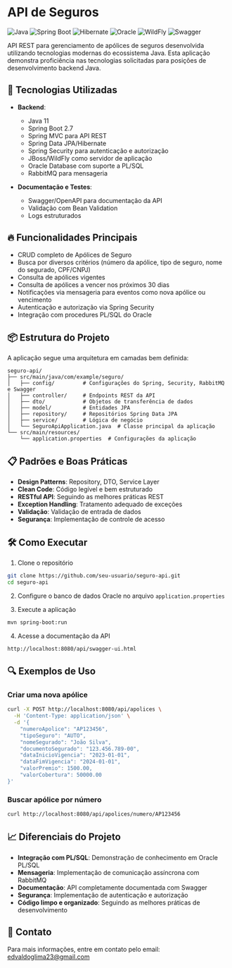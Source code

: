 # API de Seguros

![Java](https://img.shields.io/badge/Java-11-orange)
![Spring Boot](https://img.shields.io/badge/Spring%20Boot-2.7-brightgreen)
![Hibernate](https://img.shields.io/badge/Hibernate-JPA-blue)
![Oracle](https://img.shields.io/badge/Oracle-Database-red)
![WildFly](https://img.shields.io/badge/WildFly-26-orange)
![Swagger](https://img.shields.io/badge/Swagger-API%20Docs-green)

API REST para gerenciamento de apólices de seguros desenvolvida utilizando tecnologias modernas do ecossistema Java. Esta aplicação demonstra proficiência nas tecnologias solicitadas para posições de desenvolvimento backend Java.

## 🚀 Tecnologias Utilizadas

- **Backend**:
  - Java 11
  - Spring Boot 2.7
  - Spring MVC para API REST
  - Spring Data JPA/Hibernate
  - Spring Security para autenticação e autorização
  - JBoss/WildFly como servidor de aplicação
  - Oracle Database com suporte a PL/SQL
  - RabbitMQ para mensageria

- **Documentação e Testes**:
  - Swagger/OpenAPI para documentação da API
  - Validação com Bean Validation
  - Logs estruturados

## 🔥 Funcionalidades Principais

- CRUD completo de Apólices de Seguro
- Busca por diversos critérios (número da apólice, tipo de seguro, nome do segurado, CPF/CNPJ)
- Consulta de apólices vigentes
- Consulta de apólices a vencer nos próximos 30 dias
- Notificações via mensageria para eventos como nova apólice ou vencimento
- Autenticação e autorização via Spring Security
- Integração com procedures PL/SQL do Oracle

## 📦 Estrutura do Projeto

A aplicação segue uma arquitetura em camadas bem definida:

```
seguro-api/
├── src/main/java/com/example/seguro/
│   ├── config/         # Configurações do Spring, Security, RabbitMQ e Swagger
│   ├── controller/     # Endpoints REST da API
│   ├── dto/            # Objetos de transferência de dados
│   ├── model/          # Entidades JPA
│   ├── repository/     # Repositórios Spring Data JPA
│   ├── service/        # Lógica de negócio
│   └── SeguroApiApplication.java  # Classe principal da aplicação
└── src/main/resources/
    └── application.properties  # Configurações da aplicação
```

## 📋 Padrões e Boas Práticas

- **Design Patterns**: Repository, DTO, Service Layer
- **Clean Code**: Código legível e bem estruturado
- **RESTful API**: Seguindo as melhores práticas REST
- **Exception Handling**: Tratamento adequado de exceções
- **Validação**: Validação de entrada de dados
- **Segurança**: Implementação de controle de acesso

## 🛠️ Como Executar

1. Clone o repositório
```bash
git clone https://github.com/seu-usuario/seguro-api.git
cd seguro-api
```

2. Configure o banco de dados Oracle no arquivo `application.properties`

3. Execute a aplicação
```bash
mvn spring-boot:run
```

4. Acesse a documentação da API
```
http://localhost:8080/api/swagger-ui.html
```

## 🔍 Exemplos de Uso

### Criar uma nova apólice

```bash
curl -X POST http://localhost:8080/api/apolices \
  -H 'Content-Type: application/json' \
  -d '{
    "numeroApolice": "AP123456",
    "tipoSeguro": "AUTO",
    "nomeSegurado": "João Silva",
    "documentoSegurado": "123.456.789-00",
    "dataInicioVigencia": "2023-01-01",
    "dataFimVigencia": "2024-01-01",
    "valorPremio": 1500.00,
    "valorCobertura": 50000.00
}'
```

### Buscar apólice por número

```bash
curl http://localhost:8080/api/apolices/numero/AP123456
```

## 📈 Diferenciais do Projeto

- **Integração com PL/SQL**: Demonstração de conhecimento em Oracle PL/SQL
- **Mensageria**: Implementação de comunicação assíncrona com RabbitMQ
- **Documentação**: API completamente documentada com Swagger
- **Segurança**: Implementação de autenticação e autorização
- **Código limpo e organizado**: Seguindo as melhores práticas de desenvolvimento

## 🔗 Contato

Para mais informações, entre em contato pelo email: edvaldoglima23@gmail.com 